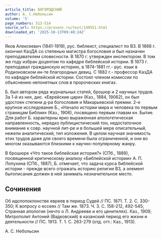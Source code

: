 ```yaml
---
article_title: БОГОРОДСКИЙ
author: А. С.Небольсин
volume: '5'
page_numbers: 513-514
source_url: https://pravenc.ru/text/149551.html
downloaded_at: '2025-10-13T09:40:24Z'
---
```


Яков Алексеевич (1841-1919), рус. библеист, специалист по ВЗ. В 1868 г. окончил КазДА со степенью магистра богословия и был назначен преподавателем словесности. В 1870 г. утвержден инспектором. В том же году избран доцентом по кафедре библейской истории. В 1873 г. преподавал гражданскую историю, в 1874-1881 гг.- рус. язык в Родионовском ин-те благородных девиц. С 1882 г.- профессор КазДА по кафедре библейской истории. Состоял членом комиссии по объяснению непонятных слов в пророческих книгах.

Б. был автором ряда журнальных статей, брошюр и 2 научных трудов. За 1-й из них, дис. «Еврейские цари» (Каз., 1884, 19062), он был удостоен степени д-ра богословия и Макарьевской премии. 2-е крупное исследование Б., «Начало истории мира и человека по первым страницам Библии» (Каз., 1906), посвящено первым главам кн. Бытие. Для работ Б. характерны ярко выраженная апологетическая направленность, нередко публицистический тон, недостаточное внимание к совр. научной лит-ре и в большей мере описательный, нежели аналитический, тип изложения. В целом научная значимость этих трудов даже для своего времени была ограниченной, и они во многом оказываются близкими к научно-популярному жанру.

В брошюре «Что такое библейская история?» (СПб., 1889), посвященной критическому анализу «Библейской истории» А. П. Лопухина (СПб., 1887), Б. отмечает, что задача курса библейской истории - прежде всего отражать историю религии ВЗ, а элемент бытописания должен в ней занимать незначительное место.

## Сочинения

Об идолопоклонстве евреев в период Судей // ПС. 1871. Т. 2. С. 330-350; К вопросу о ессеях // Там же. 1873. Ч. 3. С. 158-212, 492-545; Странная апология (нечто о Л. Андрееве и его ценителях). Каз., 1909; Митрополит Антоний (Вадковский) в казанский период его жизни и деятельности // ПС. 1913. Т. 1. С. 263-279 (отд. отт.: Каз., 1913).

А. С.  Небольсин
